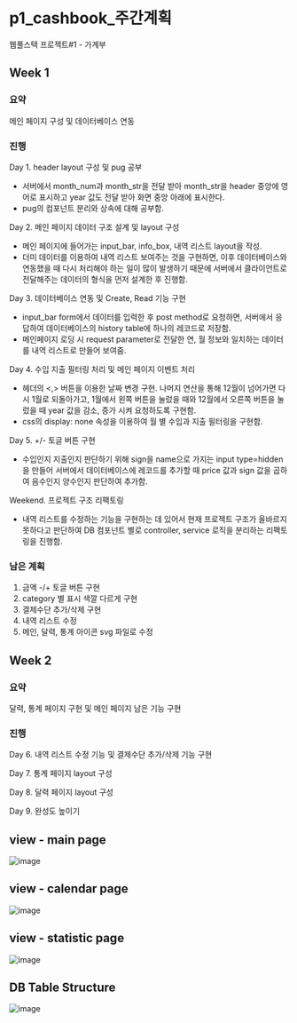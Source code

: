 # p1_cashbook_주간계획

웹풀스택 프로젝트#1 - 가계부

## Week 1

### 요약

메인 페이지 구성 및 데이터베이스 연동

### **진행**

Day 1. header layout 구성 및 pug 공부

- 서버에서 month_num과 month_str을 전달 받아 month_str을 header 중앙에 영어로 표시하고 year 값도 전달 받아 화면 중앙 아래에 표시한다.
- pug의 컴포넌트 분리와 상속에 대해 공부함.

Day 2. 메인 페이지 데이터 구조 설계 및 layout 구성

- 메인 페이지에 들어가는 input_bar, info_box, 내역 리스트 layout을 작성.
- 더미 데이터를 이용하여 내역 리스트 보여주는 것을 구현하면, 이후 데이터베이스와 연동했을 때 다시 처리해야 하는 일이 많이 발생하기 때문에 서버에서 클라이언트로 전달해주는 데이터의 형식을 먼저 설계한 후 진행함.

Day 3. 데이터베이스 연동 및 Create, Read 기능 구현

- input_bar form에서 데이터를 입력한 후 post method로 요청하면, 서버에서 응답하여 데이터베이스의 history table에 하나의 레코드로 저장함.
- 메인페이지 로딩 시 request parameter로 전달한 연, 월 정보와 일치하는 데이터를 내역 리스트로 만들어 보여줌.

Day 4. 수입 지출 필터링 처리 및 메인 페이지 이벤트 처리

- 헤더의 <,> 버튼을 이용한 날짜 변경 구현. 나머지 연산을 통해 12월이 넘어가면 다시 1월로 되돌아가고, 1월에서 왼쪽 버튼을 눌렀을 때와 12월에서 오른쪽 버튼을 눌렀을 때 year 값을 감소, 증가 시켜 요청하도록 구현함.
- css의 display: none 속성을 이용하여 월 별 수입과 지출 필터링을 구현함.

Day 5. +/- 토글 버튼 구현

- 수입인지 지출인지 판단하기 위해 sign을 name으로 가지는 input type=hidden을 만들어 서버에서 데이터베이스에 레코드를 추가할 때 price 값과 sign 값을 곱하여 음수인지 양수인지 판단하여 추가함.

Weekend. 프로젝트 구조 리팩토링

- 내역 리스트를 수정하는 기능을 구현하는 데 있어서 현재 프로젝트 구조가 올바르지 못하다고 판단하여 DB 컴포넌트 별로 controller, service 로직을 분리하는 리팩토링을 진행함.

### 남은 계획

1. 금액 -/+ 토글 버튼 구현
2. category 별 표시 색깔 다르게 구현
3. 결제수단 추가/삭제 구현
4. 내역 리스트 수정
5. 메인, 달력, 통계 아이콘 svg 파일로 수정

## Week 2

### 요약

달력, 통계 페이지 구현 및 메인 페이지 남은 기능 구현

### 진행

Day 6. 내역 리스트 수정 기능 및 결제수단 추가/삭제 기능 구현

Day 7. 통계 페이지 layout 구성

Day 8. 달력 페이지 layout 구성

Day 9. 완성도 높이기

## view - main page

![image](https://user-images.githubusercontent.com/49841765/131276981-60e48f3a-cc29-46d5-a2be-0f0b025dc8a4.png)

## view - calendar page

![image](https://user-images.githubusercontent.com/49841765/131276990-a9a7878d-6eae-4ff7-8ab9-a89abd9f54be.png)

## view - statistic page

![image](https://user-images.githubusercontent.com/49841765/131276999-c7615907-ee51-440f-9084-c880432799fe.png)

## DB Table Structure

![image](https://user-images.githubusercontent.com/49841765/131277004-fa35817a-8952-45bb-bdb4-9daacaad1186.png)